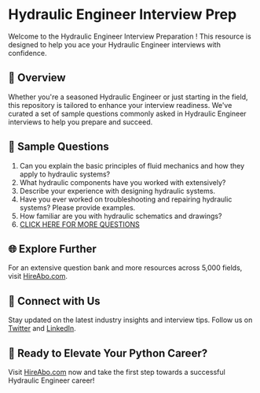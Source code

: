 # Hydraulic Engineer Interview Prep

Welcome to the Hydraulic Engineer Interview Preparation ! This resource is designed to help you ace your Hydraulic Engineer interviews with confidence.

## 🚀 Overview

Whether you're a seasoned Hydraulic Engineer or just starting in the field, this repository is tailored to enhance your interview readiness. We've curated a set of sample questions commonly asked in Hydraulic Engineer interviews to help you prepare and succeed.

## 📝 Sample Questions

1. Can you explain the basic principles of fluid mechanics and how they apply to hydraulic systems?
2. What hydraulic components have you worked with extensively?
3. Describe your experience with designing hydraulic systems.
4. Have you ever worked on troubleshooting and repairing hydraulic systems? Please provide examples.
5. How familiar are you with hydraulic schematics and drawings?
6. [CLICK HERE FOR MORE QUESTIONS](https://hireabo.com/job/3_1_43/Hydraulic%20Engineer)

## 🌐 Explore Further

For an extensive question bank and more resources across 5,000 fields, visit [HireAbo.com](https://www.hireabo.com).

## 📱 Connect with Us

Stay updated on the latest industry insights and interview tips. Follow us on [Twitter](https://twitter.com/hireabo) and [LinkedIn](https://www.linkedin.com/in/hire-abo-3609972a8/).

## 🚀 Ready to Elevate Your Python Career?

Visit [HireAbo.com](https://www.hireabo.com) now and take the first step towards a successful Hydraulic Engineer career!